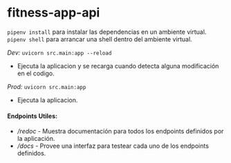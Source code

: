 # fitness-app-api

`pipenv install` para instalar las dependencias en un ambiente virtual.
`pipenv shell` para arrancar una shell dentro del ambiente virtual.

_Dev:_ `uvicorn src.main:app --reload`
- Ejecuta la aplicacion y se recarga cuando detecta alguna modificación en el codigo.

_Prod:_ `uvicorn src.main:app`
- Ejecuta la aplicacion.


#### Endpoints Utiles:

- _/redoc_ - Muestra documentación para todos los endpoints definidos por la aplicación.
- _/docs_ - Provee una interfaz para testear cada uno de los endpoints definidos.
